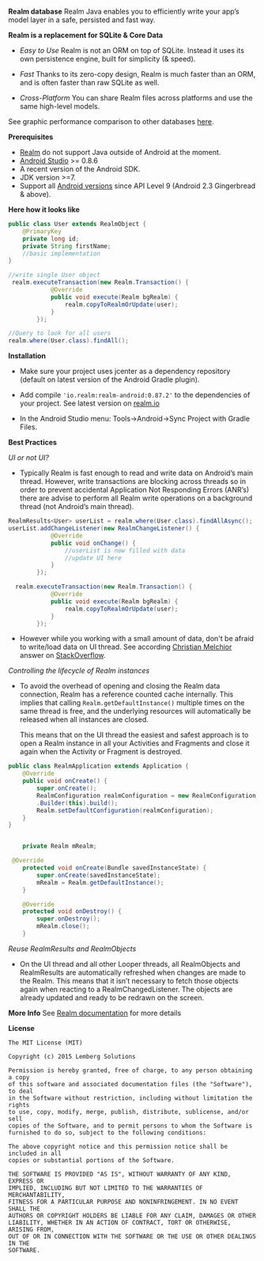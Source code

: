 
**Realm database**
Realm Java enables you to efficiently write your app’s model layer in a safe, persisted and fast way. 

**Realm is a replacement for SQLite & Core Data**

 - *Easy to Use*
Realm is not an ORM on top of SQLite. Instead it uses its own persistence engine, built for simplicity (& speed).

 - *Fast*
 Thanks to its zero-copy design, Realm is much faster than an ORM, and is often faster than raw SQLite as well. 

 - *Cross-Platform*
 You can share Realm files across platforms and use the same high-level models.

See graphic performance comparison to other databases [here](https://realm.io/news/realm-for-android/#realm-for-android).

**Prerequisites**

 - [Realm](https://realm.io/) do not support Java outside of Android at the moment.
 - [Android Studio](http://developer.android.com/sdk/index.html?gclid=COOv_bPoo8oCFcoGcwodcJ4AVQ) >= 0.8.6
 - A recent version of the Android SDK.
 - JDK version >=7.
 - Support all [Android versions](http://developer.android.com/about/dashboards/index.html) since API Level 9 (Android 2.3 Gingerbread & above).

**Here how it looks like**

```java
public class User extends RealmObject {
	@PrimaryKey
    private long id;
    private String firstName;
	//basic implementation
}
```
```java
//write single User object
 realm.executeTransaction(new Realm.Transaction() {
            @Override
            public void execute(Realm bgRealm) {
                realm.copyToRealmOrUpdate(user);
            }
        });
```
```java
//Query to look for all users
realm.where(User.class).findAll();
```

**Installation**

 - Make sure your project uses jcenter as a dependency repository
    (default on latest version of the Android Gradle plugin).
    
 - Add compile `'io.realm:realm-android:0.87.2'` to the dependencies of
    your project. See latest version on [realm.io](https://realm.io/docs/java/latest/)
    
 - In the Android Studio menu: Tools->Android->Sync Project with Gradle
    Files.


**Best Practices**

*UI or not UI?*

 - Typically Realm is fast enough to read and write data on Android’s
   main thread. However, write transactions are blocking across threads
   so in order to prevent accidental Application Not Responding Errors (ANR’s) there are advise to perform
   all Realm write operations on a background thread (not Android’s main
   thread).

```java
RealmResults<User> userList = realm.where(User.class).findAllAsync();
userList.addChangeListener(new RealmChangeListener() {
            @Override
            public void onChange() {
                //userList is now filled with data
                //update UI here
            }
        });
```

```java
  realm.executeTransaction(new Realm.Transaction() {
            @Override
            public void execute(Realm bgRealm) {
                realm.copyToRealmOrUpdate(user);
            }
        });
```

 - However while you working with a small amount of data, don't be afraid to write/load data on UI thread. 
 See according [Christian Melchior](http://stackoverflow.com/users/1389357/christian-melchior) answer on [StackOverflow](http://stackoverflow.com/questions/27805580/realm-io-and-asynchronous-queries).


*Controlling the lifecycle of Realm instances*

 - To avoid the overhead of opening and closing the Realm data
   connection, Realm has a reference counted cache internally. This
   implies that calling `Realm.getDefaultInstance()` multiple times on the
   same thread is free, and the underlying resources will automatically
   be released when all instances are closed.
   
   This means that on the UI thread the easiest and safest approach is
   to open a Realm instance in all your Activities and Fragments and
   close it again when the Activity or Fragment is destroyed.

```java
public class RealmApplication extends Application {
    @Override
    public void onCreate() {
        super.onCreate();
        RealmConfiguration realmConfiguration = new RealmConfiguration
        .Builder(this).build();
        Realm.setDefaultConfiguration(realmConfiguration);
    }
}
```
```java

	private Realm mRealm;

 @Override
    protected void onCreate(Bundle savedInstanceState) {
        super.onCreate(savedInstanceState);
        mRealm = Realm.getDefaultInstance();
    }

    @Override
    protected void onDestroy() {
        super.onDestroy();
        mRealm.close();
    }
```
*Reuse RealmResults and RealmObjects*

 - On the UI thread and all other Looper threads, all RealmObjects and
   RealmResults are automatically refreshed when changes are made to the
   Realm. This means that it isn’t necessary to fetch those objects
   again when reacting to a RealmChangedListener. The objects are
   already updated and ready to be redrawn on the screen.


**More Info**
See [Realm documentation](https://realm.io/docs/java/latest/) for more details

**License**

    The MIT License (MIT)
    
    Copyright (c) 2015 Lemberg Solutions
    
    Permission is hereby granted, free of charge, to any person obtaining a copy
    of this software and associated documentation files (the "Software"), to deal
    in the Software without restriction, including without limitation the rights
    to use, copy, modify, merge, publish, distribute, sublicense, and/or sell
    copies of the Software, and to permit persons to whom the Software is
    furnished to do so, subject to the following conditions:
    
    The above copyright notice and this permission notice shall be included in all
    copies or substantial portions of the Software.
    
    THE SOFTWARE IS PROVIDED "AS IS", WITHOUT WARRANTY OF ANY KIND, EXPRESS OR
    IMPLIED, INCLUDING BUT NOT LIMITED TO THE WARRANTIES OF MERCHANTABILITY,
    FITNESS FOR A PARTICULAR PURPOSE AND NONINFRINGEMENT. IN NO EVENT SHALL THE
    AUTHORS OR COPYRIGHT HOLDERS BE LIABLE FOR ANY CLAIM, DAMAGES OR OTHER
    LIABILITY, WHETHER IN AN ACTION OF CONTRACT, TORT OR OTHERWISE, ARISING FROM,
    OUT OF OR IN CONNECTION WITH THE SOFTWARE OR THE USE OR OTHER DEALINGS IN THE
    SOFTWARE.
